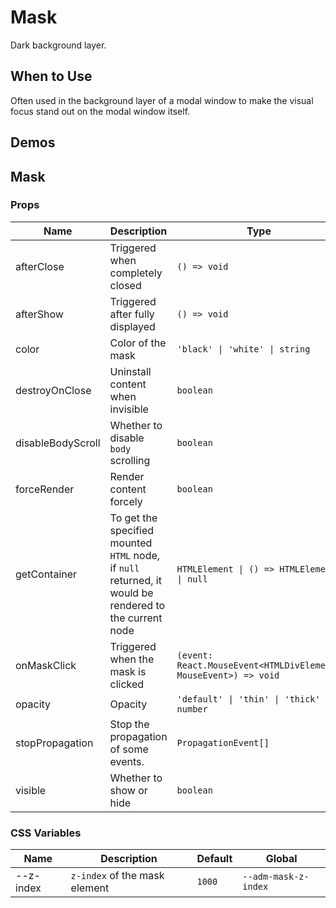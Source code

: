 # Mask

Dark background layer.

## When to Use

Often used in the background layer of a modal window to make the visual focus stand out on the modal window itself.

## Demos

<code src="./demos/demo1.tsx"></code>

## Mask

### Props

| Name              | Description                                                                                            | Type                                                            | Default     |
| ----------------- | ------------------------------------------------------------------------------------------------------ | --------------------------------------------------------------- | ----------- |
| afterClose        | Triggered when completely closed                                                                       | `() => void`                                                    | -           |
| afterShow         | Triggered after fully displayed                                                                        | `() => void`                                                    | -           |
| color             | Color of the mask                                                                                      | `'black' \| 'white' \| string`                                  | `'black'`   |
| destroyOnClose    | Uninstall content when invisible                                                                       | `boolean`                                                       | `false`     |
| disableBodyScroll | Whether to disable `body` scrolling                                                                    | `boolean`                                                       | `true`      |
| forceRender       | Render content forcely                                                                                 | `boolean`                                                       | `false`     |
| getContainer      | To get the specified mounted `HTML` node, if `null` returned, it would be rendered to the current node | `HTMLElement \| () => HTMLElement \| null`                      | `null`      |
| onMaskClick       | Triggered when the mask is clicked                                                                     | `(event: React.MouseEvent<HTMLDivElement, MouseEvent>) => void` | -           |
| opacity           | Opacity                                                                                                | `'default' \| 'thin' \| 'thick' \| number`                      | `'default'` |
| stopPropagation   | Stop the propagation of some events.                                                                   | `PropagationEvent[]`                                            | `['click']` |
| visible           | Whether to show or hide                                                                                | `boolean`                                                       | `true`      |

### CSS Variables

| Name      | Description                   | Default | Global               |
| --------- | ----------------------------- | ------- | -------------------- |
| --z-index | `z-index` of the mask element | `1000`  | `--adm-mask-z-index` |
